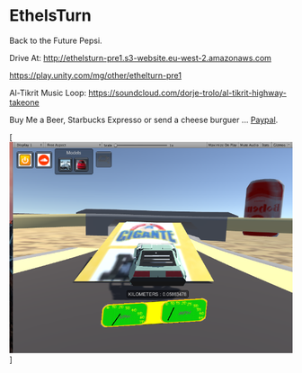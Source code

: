 # EthelsTurn

Back to the Future Pepsi.

Drive At:
http://ethelsturn-pre1.s3-website.eu-west-2.amazonaws.com

https://play.unity.com/mg/other/ethelturn-pre1

Al-Tikrit Music Loop:
https://soundcloud.com/dorje-trolo/al-tikrit-highway-takeone


Buy Me a Beer, Starbucks Expresso or send a cheese burguer ... [Paypal](https://www.paypal.me/gospelOfLuke/25).

[![tamaulipas era el jefe ... ](https://raw.githubusercontent.com/rgarro/EthelsTurn/master/ethel.PNG)]
